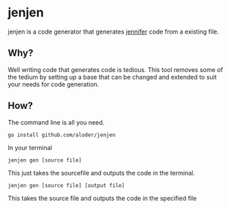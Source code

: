 jenjen
======

jenjen is a code generator that generates
[jennifer](http://www.github.com/dave/jennifer) code from a existing file.

## Why?

Well writing code that generates code is tedious. This tool removes some of the
tedium by setting up a base that can be changed and extended to suit your needs
for code generation.


## How?

The command line is all you need.

```
go install github.com/aloder/jenjen
```
In your terminal
```
jenjen gen [source file]
```
This just takes the sourcefile and outputs the code in the terminal.

```
jenjen gen [source file] [output file]
```
This takes the source file and outputs the code in the specified file


